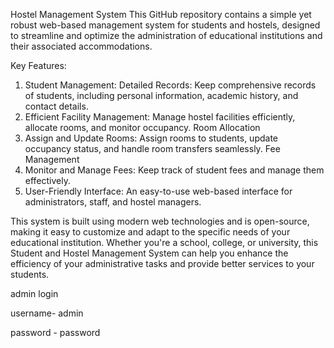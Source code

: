 Hostel Management System
This GitHub repository contains a simple yet robust web-based management system for students and hostels, designed to streamline and optimize the administration of educational institutions and their associated accommodations.

Key Features:
1. Student Management: Detailed Records: Keep comprehensive records of students, including personal information, academic history, and contact details.
2. Efficient Facility Management: Manage hostel facilities efficiently, allocate rooms, and monitor occupancy.
Room Allocation
3. Assign and Update Rooms: Assign rooms to students, update occupancy status, and handle room transfers seamlessly.
Fee Management
4. Monitor and Manage Fees: Keep track of student fees and manage them effectively.
5. User-Friendly Interface: An easy-to-use web-based interface for administrators, staff, and hostel managers.

This system is built using modern web technologies and is open-source, making it easy to customize and adapt to the specific needs of your educational institution. Whether you're a school, college, or university, this Student and Hostel Management System can help you enhance the efficiency of your administrative tasks and provide better services to your students.



admin login

username- admin

password - password


